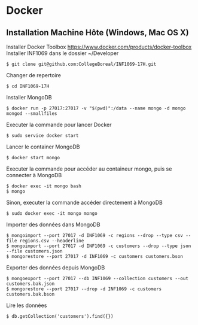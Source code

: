 # Docker

## Installation Machine Hôte (Windows, Mac OS X)

Installer Docker Toolbox
https://www.docker.com/products/docker-toolbox
Installer INF1069 dans le dossier ~/Developer
```
$ git clone git@github.com:CollegeBoreal/INF1069-17H.git
```
Changer de repertoire
```
$ cd INF1069-17H
```
Installer MongoDB
```
$ docker run -p 27017:27017 -v "$(pwd)":/data --name mongo -d mongo mongod --smallfiles
```
Executer la commande pour lancer Docker
```
$ sudo service docker start
```
Lancer le container MongoDB
```
$ docker start mongo
```
Executer la commande pour accéder au containeur mongo, puis se connecter à MongoDB
```
$ docker exec -it mongo bash
$ mongo
```
Sinon, executer la commande accéder directement à MongoDB
```
$ sudo docker exec -it mongo mongo
```
Importer des données dans MongoDB
```
$ mongoimport --port 27017 -d INF1069 -c regions --drop --type csv --file regions.csv --headerline
$ mongoimport --port 27017 -d INF1069 -c customers --drop --type json --file customers.json
$ mongorestore --port 27017 -d INF1069 -c customers customers.bson
```
Exporter des données depuis MongoDB
```
$ mongoexport --port 27017 --db INF1069 --collection customers --out customers.bak.json
$ mongorestore --port 27017 --drop -d INF1069 -c customers customers.bak.bson
```
Lire les données
```
$ db.getCollection('customers').find({})
```
